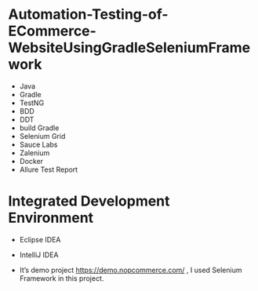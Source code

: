 # Automation-Testing-of-ECommerce-WebsiteUsingGradleSeleniumFramework
- Java
- Gradle
- TestNG
- BDD
- DDT 
- build Gradle
- Selenium Grid
- Sauce Labs
- Zalenium 
- Docker
- Allure Test Report
# Integrated Development Environment 
- Eclipse IDEA
- IntelliJ IDEA

- It’s demo project https://demo.nopcommerce.com/ , I used Selenium Framework in this project.

